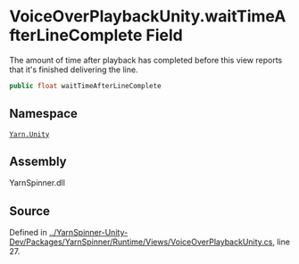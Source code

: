 <!-- This file was generated by a tool. Do not edit this file by hand. -->

# VoiceOverPlaybackUnity.waitTimeAfterLineComplete Field

The amount of time after playback has completed before this
view reports that it's finished delivering the line.


```csharp
public float waitTimeAfterLineComplete
```



## Namespace
[`Yarn.Unity`](/api/csharp/yarn.unity/README.md)

## Assembly
YarnSpinner.dll

## Source
Defined in [../YarnSpinner-Unity-Dev/Packages/YarnSpinner/Runtime/Views/VoiceOverPlaybackUnity.cs](https://github.com/YarnSpinnerTool/YarnSpinner-Unity//blob/develop/Runtime/Views/VoiceOverPlaybackUnity.cs#L27), line 27.
